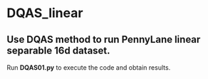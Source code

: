 # DQAS_linear
## Use DQAS method to run PennyLane linear separable 16d dataset.

Run **DQAS01.py** to execute the code and obtain results.
